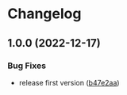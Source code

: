 # Changelog

## 1.0.0 (2022-12-17)


### Bug Fixes

* release first version ([b47e2aa](https://github.com/cihelper/preset-semanticrelease-githubaction/commit/b47e2aa12db4fc73287707c2db8d3b6038588213))
